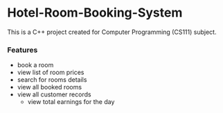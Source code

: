 # Hotel-Room-Booking-System

This is a C++ project created for Computer Programming (CS111) subject.

### Features
- book a room
- view list of room prices
- search for rooms details
- view all booked rooms
- view all customer records
  - view total earnings for the day
